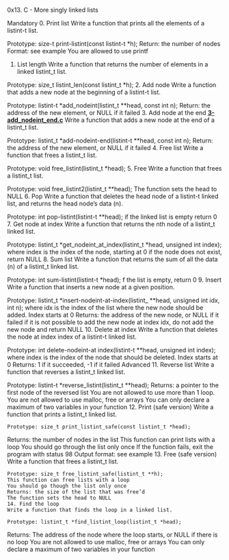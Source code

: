 0x13. C - More singly linked lists

Mandatory
0. Print list
Write a function that prints all the elements of a listint-t list.

Prototype: size-t print-listint(const listint-t *h);
Return: the number of nodes
Format: see example
You are allowed to use printf
1. List length
Write a function that returns the number of elements in a linked listint_t list.

Prototype: size_t listint_len(const listint_t *h);
2. Add node
Write a function that adds a new node at the beginning of a listint-t list.

Prototype: listint-t *add_nodeint(listint_t **head, const int n);
Return: the address of the new element, or NULL if it failed
3. Add node at the end
**[3-add_nodeint_end.c](3-add_nodeint_end.c)**
Write a function that adds a new node at the end of a listint_t list.

Prototype: listint_t *add-nodeint-end(listint-t **head, const int n);
Return: the address of the new element, or NULL if it failed
4. Free list
Write a function that frees a listint_t list.

Prototype: void free_listint(listint_t *head);
5. Free
Write a function that frees a listint_t list.

Prototype: void free_listint2(listint_t **head);
The function sets the head to NULL
6. Pop
Write a function that deletes the head node of a listint-t linked list, and returns the head node’s data (n).

Prototype: int pop-listint(listint-t **head);
if the linked list is empty return 0
7. Get node at index
Write a function that returns the nth node of a listint_t linked list.

Prototype: listint_t *get_nodeint_at_index(listint_t *head, unsigned int index);
where index is the index of the node, starting at 0
if the node does not exist, return NULL
8. Sum list
Write a function that returns the sum of all the data (n) of a listint_t linked list.

Prototype: int sum-listint(listint-t *head);
f the list is empty, return 0
9. Insert
Write a function that inserts a new node at a given position.

Prototype: listint_t *insert-nodeint-at-index(listint_  **head, unsigned int idx, int n);
where idx is the index of the list where the new node should be added. Index starts at 0
Returns: the address of the new node, or NULL if it failed
if it is not possible to add the new node at index idx, do not add the new node and return NULL
10. Delete at index
Write a function that deletes the node at index index of a listint-t linked list.

Prototype: int delete-nodeint-at index(listint-t **head, unsigned int index);
where index is the index of the node that should be deleted. Index starts at 0
Returns: 1 if it succeeded, -1 if it failed
Advanced
11. Reverse list
Write a function that reverses a listint_t linked list.

Prototype: listint-t *reverse_listint(listint_t **head);
Returns: a pointer to the first node of the reversed list
You are not allowed to use more than 1 loop.
You are not allowed to use malloc, free or arrays
You can only declare a maximum of two variables in your function
12. Print (safe version)
	Write a function that prints a listint_t linked list.

	Prototype: size_t print_listint_safe(const listint_t *head);
Returns: the number of nodes in the list
This function can print lists with a loop
You should go through the list only once
If the function fails, exit the program with status 98
Output format: see example
13. Free (safe version)
	Write a function that frees a listint_t list.

	Prototype: size_t free_listint_safe(listint_t **h);
	This function can free lists with a loop
	You should go though the list only once
	Returns: the size of the list that was free’d
	The function sets the head to NULL
	14. Find the loop
	Write a function that finds the loop in a linked list.

	Prototype: listint_t *find_listint_loop(listint_t *head);
Returns: The address of the node where the loop starts, or NULL if there is no loop
You are not allowed to use malloc, free or arrays
You can only declare a maximum of two variables in your function
